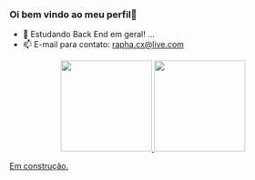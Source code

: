 ### Oi bem vindo ao meu perfil👋
- 🌱 Estudando Back End em geral! ...
- 📫 E-mail para contato: rapha.cx@live.com 
<div align="center">
  <a href="https://github.com/hollowgreen">
  <img height="160em" src="https://github-readme-stats.vercel.app/api?username=hollowgreen&show_icons=true&theme=blue-green&include_all_commits=true&count_private=true"/>
  <img height="160em" src="https://github-readme-stats.vercel.app/api/top-langs/?username=hollowgreen&layout=compact&langs_count=7&theme=blue-green"/>
</div>

Em construção. 
